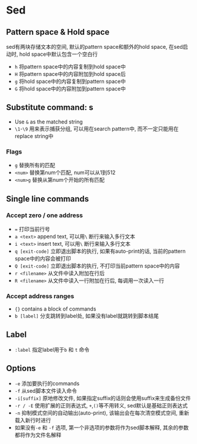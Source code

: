 # Sed

## Pattern space & Hold space
sed有两块存储文本的空间, 默认的pattern space和额外的hold space, 在sed启动时, hold space中默认包含一个空白行
* `h` 将pattern space中的内容复制到hold space中
* `H` 将pattern space中的内容附加到hold space后
* `g` 将hold space中的内容复制到pattern space中
* `G` 将hold space中的内容附加到pattern space中

## Substitute command: s
* Use `&` as the matched string
* `\1`-`\9` 用来表示捕获分组, 可以用在search pattern中, 而不一定只能用在replace string中

### Flags
* `g` 替换所有的匹配
* `<num>` 替换第num个匹配, num可以从1到512
* `<num>g` 替换从第num个开始的所有匹配

## Single line commands
### Accept zero / one address
* `=` 打印当前行号
* `a <text>` append text, 可以用`\` 断行来输入多行文本
* `i <text>` insert text, 可以用`\` 断行来输入多行文本
* `q [exit-code]` 立即退出脚本的执行, 如果有auto-print的话, 当前的pattern space中的内容会被打印
* `Q [exit-code]` 立即退出脚本的执行, 不打印当前pattern space中的内容
* `r <filename>` 从文件中读入附加在行后
* `R <filename>` 从文件中读入一行附加在行后, 每调用一次读入一行

### Accept address ranges
* `{}` contains a block of commands
* `b [label]` 分支跳转到label处, 如果没有label就跳转到脚本结尾

## Label
* `:label` 指定label用于`b` 和 `t` 命令

## Options
* `-e` 添加要执行的commands
* `-f` 从sed脚本文件读入命令
* `-i[suffix]` 原地修改文件, 如果指定suffix的话则会使用suffix来生成备份文件
* `-r / -E` 使用扩展的正则表达式, `+`,`()`等不用转义, sed默认是基础正则表达式
* `-n` 抑制模式空间的自动输出(auto-print), 该输出会在每次清空模式空间, 重新载入新行时进行
* 如果没有`-e` 和 `-f` 选项, 第一个非选项的参数将作为sed脚本解释, 其余的参数都将作为文件名解释
